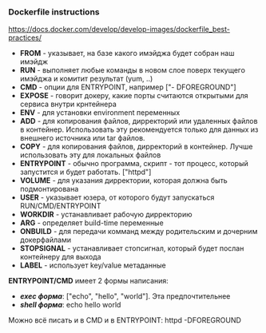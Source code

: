 ### Dockerfile instructions
https://docs.docker.com/develop/develop-images/dockerfile_best-practices/

- ****FROM**** - указывает, на базе какого имэйджа будет собран наш имэйдж
- ****RUN**** - выполняет любые команды в новом слое поверх текущего имэйджа и комитит результат (yum, ..)
- ****CMD**** - опции для ENTRYPOINT, например ["- DFOREGROUND"]
- ****EXPOSE**** - говорит докеру, какие порты считаются открытыми для сервиса внутри крнтейнера
- ****ENV**** - для установки environment переменных
- ****ADD**** - для копирования файлов, дирректорий или удаленных файлов в контейнер. Использовать эту рекомендуется только для данных из внешнего источника или tar файлов.
- ****COPY**** - для копирования файлов, дирректорий в контейнер. Лучше использовать эту для локальных файлов
- ****ENTRYPOINT**** - обычно программа, скрипт - тот процесс, который запустится и будет работать. ["httpd"]
- ****VOLUME**** - для указания дирректории, которая должна быть подмонтирована
- ****USER**** - указывает юзера, от которого будут запускаться RUN/CMD/ENTRYPOINT
- ****WORKDIR**** - устанавливает рабочую дирректорию
- ****ARG**** - определяет build-time переменные
- ****ONBUILD**** - для передачи комманд между родительским и дочерним докерфайлами
- ****STOPSIGNAL**** - устанавливает стопсигнал, который будет послан контейнеру для выхода
- ****LABEL**** - использует key/value метаданные

****ENTRYPOINT/CMD**** имеет 2 формы написания:
- ***exec форма***: ["echo", "hello", "world"]. Эта предпочтительнее
- ***shell форма***: echo hello world

Можно всё писать и в CMD и в ENTRYPOINT: httpd -DFOREGROUND

